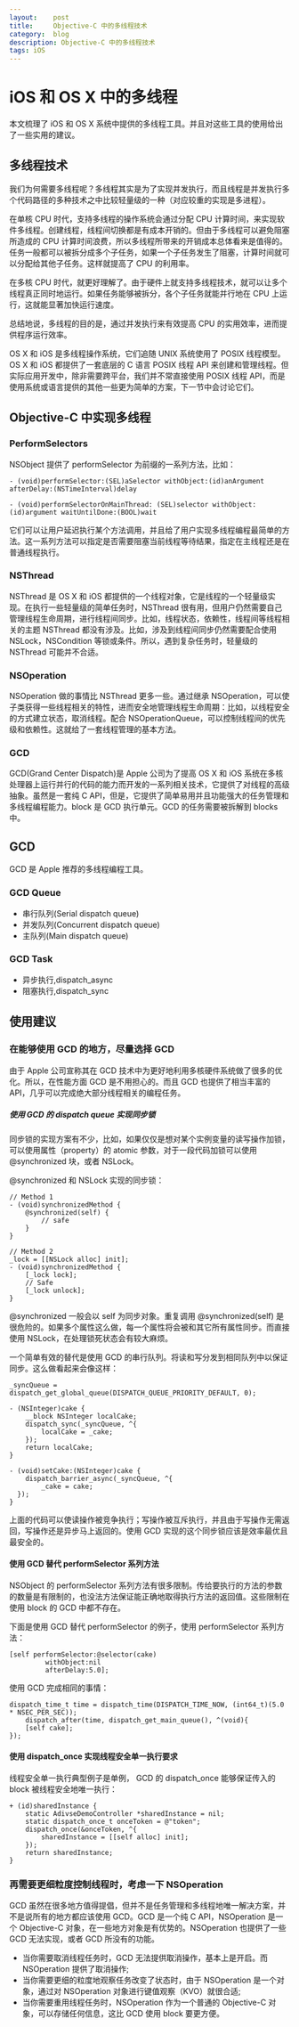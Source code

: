 ```yaml
---
layout:    post
title:     Objective-C 中的多线程技术
category:  blog
description: Objective-C 中的多线程技术
tags: iOS
---
```


# iOS 和 OS X 中的多线程

本文梳理了 iOS 和 OS X 系统中提供的多线程工具。并且对这些工具的使用给出了一些实用的建议。

## 多线程技术

我们为何需要多线程呢？多线程其实是为了实现并发执行，而且线程是并发执行多个代码路径的多种技术之中比较轻量级的一种（对应较重的实现是多进程）。

在单核 CPU 时代，支持多线程的操作系统会通过分配 CPU 计算时间，来实现软件多线程。创建线程，线程间切换都是有成本开销的。但由于多线程可以避免阻塞所造成的 CPU 计算时间浪费，所以多线程所带来的开销成本总体看来是值得的。任务一般都可以被拆分成多个子任务，如果一个子任务发生了阻塞，计算时间就可以分配给其他子任务。这样就提高了 CPU 的利用率。

在多核 CPU 时代，就更好理解了。由于硬件上就支持多线程技术，就可以让多个线程真正同时地运行。如果任务能够被拆分，各个子任务就能并行地在 CPU 上运行，这就能显著加快运行速度。

总结地说，多线程的目的是，通过并发执行来有效提高 CPU 的实用效率，进而提供程序运行效率。

OS X 和 iOS 是多线程操作系统，它们追随 UNIX 系统使用了 POSIX 线程模型。OS X 和 iOS 都提供了一套底层的 C 语言 POSIX 线程 API 来创建和管理线程。但实际应用开发中，除非需要跨平台，我们并不常直接使用 POSIX 线程 API，而是使用系统或语言提供的其他一些更为简单的方案，下一节中会讨论它们。

## Objective-C 中实现多线程

### PerformSelectors

NSObject 提供了 performSelector 为前缀的一系列方法，比如：

	- (void)performSelector:(SEL)aSelector withObject:(id)anArgument afterDelay:(NSTimeInterval)delay

	- (void)performSelectorOnMainThread: (SEL)selector withObject:(id)argument waitUntilDone:(BOOL)wait

它们可以让用户延迟执行某个方法调用，并且给了用户实现多线程编程最简单的方法。这一系列方法可以指定是否需要阻塞当前线程等待结果，指定在主线程还是在普通线程执行。

### NSThread

NSThread 是 OS X 和 iOS 都提供的一个线程对象，它是线程的一个轻量级实现。在执行一些轻量级的简单任务时，NSThread 很有用，但用户仍然需要自己管理线程生命周期，进行线程间同步。比如，线程状态，依赖性，线程间等线程相关的主题 NSThread 都没有涉及。比如，涉及到线程间同步仍然需要配合使用 NSLock，NSCondition 等锁或条件。所以，遇到复杂任务时，轻量级的 NSThread 可能并不合适。

### NSOperation

NSOperation 做的事情比 NSThread 更多一些。通过继承 NSOperation，可以使子类获得一些线程相关的特性，进而安全地管理线程生命周期：比如，以线程安全的方式建立状态，取消线程。配合 NSOperationQueue，可以控制线程间的优先级和依赖性。这就给了一套线程管理的基本方法。

### GCD

GCD(Grand Center Dispatch)是 Apple 公司为了提高 OS X 和 iOS 系统在多核处理器上运行并行的代码的能力而开发的一系列相关技术，它提供了对线程的高级抽象。虽然是一套纯 C API，但是，它提供了简单易用并且功能强大的任务管理和多线程编程能力。block 是 GCD 执行单元。GCD 的任务需要被拆解到 blocks 中。

## GCD

GCD 是 Apple 推荐的多线程编程工具。

### GCD Queue

* 串行队列(Serial dispatch queue)
* 并发队列(Concurrent dispatch queue)
* 主队列(Main dispatch queue)

### GCD Task

* 异步执行,dispatch_async
* 阻塞执行,dispatch_sync

## 使用建议

### 在能够使用 GCD 的地方，尽量选择 GCD

由于 Apple 公司宣称其在 GCD 技术中为更好地利用多核硬件系统做了很多的优化。所以，在性能方面 GCD 是不用担心的。而且 GCD 也提供了相当丰富的 API，几乎可以完成绝大部分线程相关的编程任务。


##### 使用 GCD 的 dispatch queue 实现同步锁

同步锁的实现方案有不少，比如，如果仅仅是想对某个实例变量的读写操作加锁，可以使用属性（property）的 atomic 参数，对于一段代码加锁可以使用 @synchronized 块，或者 NSLock。

@synchronized 和 NSLock 实现的同步锁：

	// Method 1
	- (void)synchronizedMethod {
    	@synchronized(self) {
        	// safe
	    }
	}

	// Method 2
	_lock = [[NSLock alloc] init];
	- (void)synchronizedMethod {
    	[_lock lock];
	    // Safe
    	[_lock unlock];
	}

@synchronized 一般会以 self 为同步对象。重复调用 @synchronized(self) 是很危险的。如果多个属性这么做，每一个属性将会被和其它所有属性同步。而直接使用 NSLock，在处理锁死状态会有较大麻烦。

一个简单有效的替代是使用 GCD 的串行队列。将读和写分发到相同队列中以保证同步。这么做看起来会像这样：

	_syncQueue = dispatch_get_global_queue(DISPATCH_QUEUE_PRIORITY_DEFAULT, 0);

	- (NSInteger)cake {
  		__block NSInteger localCake;
  		dispatch_sync(_syncQueue, ^{
    		localCake = _cake;
		});
  		return localCake;
	}

	- (void)setCake:(NSInteger)cake {
  		dispatch_barrier_async(_syncQueue, ^{
    		_cake = cake;
	  });
	}

上面的代码可以使读操作被竞争执行；写操作被互斥执行，并且由于写操作无需返回，写操作还是异步马上返回的。使用 GCD 实现的这个同步锁应该是效率最优且最安全的。

#### 使用 GCD 替代 performSelector 系列方法

NSObject 的 performSelector 系列方法有很多限制。传给要执行的方法的参数的数量是有限制的，也没法方法保证能正确地取得执行方法的返回值。这些限制在使用 block 的 GCD 中都不存在。

下面是使用 GCD 替代 performSelector 的例子，使用 performSelector 系列方法：

	[self performSelector:@selector(cake)
             withObject:nil
             afterDelay:5.0];

使用 GCD 完成相同的事情：

	dispatch_time_t time = dispatch_time(DISPATCH_TIME_NOW, (int64_t)(5.0 * NSEC_PER_SEC));
		dispatch_after(time, dispatch_get_main_queue(), ^(void){
    	[self cake];
    });

#### 使用 dispatch_once 实现线程安全单一执行要求

线程安全单一执行典型例子是单例， GCD 的 dispatch_once 能够保证传入的 block 被线程安全地唯一执行：

	+ (id)sharedInstance {
  		static AdivseDemoController *sharedInstance = nil;
		static dispatch_once_t onceToken = @"token";
  		dispatch_once(&onceToken, ^{
    		sharedInstance = [[self alloc] init];
  	    });
  		return sharedInstance;
	}


### 再需要更细粒度控制线程时，考虑一下 NSOperation
 
GCD 虽然在很多地方值得提倡，但并不是任务管理和多线程地唯一解决方案，并不是说所有的地方都应该使用 GCD。GCD 是一个纯 C API，NSOperation 是一个 Objective-C 对象，在一些地方对象是有优势的。NSOperation 也提供了一些 GCD 无法实现，或者 GCD 所没有的功能。
 
 * 当你需要取消线程任务时，GCD 无法提供取消操作，基本上是开启。而 NSOperation 提供了取消操作;
 * 当你需要更细的粒度地观察任务改变了状态时，由于 NSOperation 是一个对象，通过对 NSOperation 对象进行键值观察（KVO）就很合适;
 * 当你需要重用线程任务时，NSOperation 作为一个普通的 Objective-C 对象，可以存储任何信息，这比 GCD 使用 block 要更方便。

